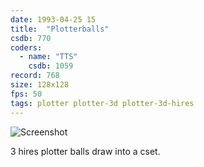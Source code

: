 ```yaml
---
date: 1993-04-25 15
title:  "Plotterballs"
csdb: 770
coders:
  - name: "TTS"
    csdb: 1059
record: 768
size: 128x128
fps: 50
tags: plotter plotter-3d plotter-3d-hires
---
```

![Screenshot](/c64wrd/oxyron/comalight9/plotterballs.png)

3 hires plotter balls draw into a cset.

<!--more-->
